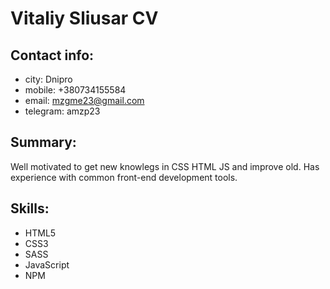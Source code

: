 # Vitaliy Sliusar CV

## Contact info:

- city: Dnipro
- mobile: +380734155584
- email: mzgme23@gmail.com
- telegram: amzp23

## Summary:

Well motivated to get new knowlegs in CSS HTML JS and improve old. Has experience with common front-end development tools.

## Skills:

- HTML5
- CSS3
- SASS
- JavaScript
- NPM